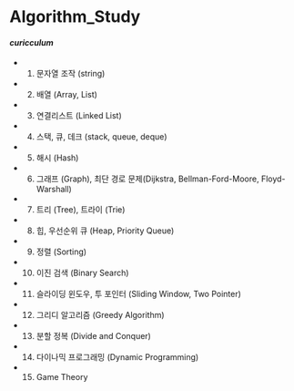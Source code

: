 # Algorithm_Study

#### __*curicculum*__
- 1. 문자열 조작 (string)
- 2. 배열 (Array, List)
- 3. 연결리스트 (Linked List)
- 4. 스택, 큐, 데크 (stack, queue, deque)
- 5. 해시 (Hash)
- 6. 그래프 (Graph), 최단 경로 문제(Dijkstra, Bellman-Ford-Moore, Floyd-Warshall)
- 7. 트리 (Tree), 트라이 (Trie)
- 8. 힙, 우선순위 큐 (Heap, Priority Queue)
- 9. 정렬 (Sorting)
- 10. 이진 검색 (Binary Search)
- 11. 슬라이딩 윈도우, 투 포인터 (Sliding Window, Two Pointer)
- 12. 그리디 알고리즘 (Greedy Algorithm)
- 13. 분할 정복 (Divide and Conquer)
- 14. 다이나믹 프로그래밍 (Dynamic Programming)
- 15. Game Theory
